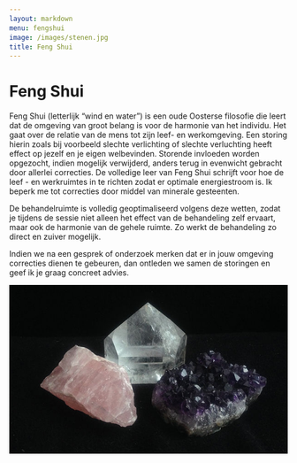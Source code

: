 ```yaml
---
layout: markdown
menu: fengshui
image: /images/stenen.jpg
title: Feng Shui
---
```

# Feng Shui

Feng Shui (letterlijk “wind en water”) is een oude Oosterse filosofie die leert dat de omgeving van groot belang is voor de harmonie van het individu. Het gaat over de relatie van de mens tot zijn leef- en werkomgeving.  Een storing hierin zoals bij voorbeeld slechte verlichting of slechte verluchting heeft effect op jezelf en je eigen welbevinden. Storende invloeden worden opgezocht, indien mogelijk verwijderd, anders terug in evenwicht gebracht door allerlei correcties. De volledige leer van Feng Shui schrijft voor hoe de leef - en werkruimtes in te richten zodat er optimale energiestroom is. Ik beperk me tot correcties door middel van minerale gesteenten.

De behandelruimte is volledig geoptimaliseerd volgens deze wetten, zodat je tijdens de sessie niet alleen het effect van de behandeling zelf ervaart, maar ook de harmonie van de gehele ruimte. Zo werkt de behandeling zo direct en zuiver mogelijk. 
 
Indien we na een gesprek of onderzoek merken dat er in jouw omgeving correcties dienen te gebeuren, dan ontleden we samen de storingen en geef ik je graag concreet advies.

![feng shui](images/stenen.jpg)
